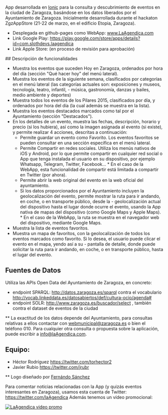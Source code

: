 App desarrollada en [Ionic](http://ionicframework.com/) para la consulta y descubrimiento de eventos en la ciudad de Zaragoza, basándose en los datos liberados por el Ayuntamiento de Zaragoza. Inicialmente desarrollada durante el hackaton ZgzAppStore (21-22 de marzo, en el edificio Etopia, Zaragoza).

- Desplegada en github-pages como WebApp: www.LaAgendica.com
- Link Google Play: https://play.google.com/store/apps/details?id=com.slothdevs.laagendica
- Link Apple Store: (en proceso de revisión para aprobación)

## Descripción de funcionalidades

- Muestra los eventos que suceden Hoy en Zaragoza, ordenados por hora del día (sección "Qué hacer hoy" del menú lateral).
- Muestra los eventos de la siguiente semana, clasificados por categorías en el menú lateral (las categorías actuales son: exposiciones y museos, tecnología, teatro, infantil, - música, gastronomía, danzas y bailes, medio ambiente y deportes)
- Muestra todos los eventos de los Pilares 2015, clasificados por día, y ordenados por hora del día (la cual además se muestra en la lista).
- Muestra los eventos destacados marcados como tal por el Ayuntamiento (sección "Destacados").
- En los detalles de un evento, muestra las fechas, descripción, horario y precio (si los hubiera), así como la imagen asignada al evento (si existe), y permite realizar 4 acciones, descritas a continuación:
  - Permite guardar un evento como Favorito. Los eventos favoritos se pueden consultar en una sección específica en el menú lateral.
  - Permite Compartir en redes sociales. Utiliza los menús nativos de iOS y Android, por lo que permite compartir en cualquier red social o App que tenga instalada el usuario en su dispositivo, por ejemplo Whatsapp, Telegram, Twitter, Facebook... * En el caso de la WebApp, esta funcionalidad de compartir está limitada a compartir en Twitter (por ahora).
  - Permite abrir la web original del evento en la web oficial del ayuntamiento.
  - Si los datos proporcionados por el Ayuntamiento incluyen la geolocalización del evento, permite mostrar la ruta para ir andando, en coche, o en transporte público, desde la - geolocalización actual del dispositivo hasta el lugar donde ocurre el evento, usando  la App nativa de mapas del dispositivo (como Google Maps y Apple Maps).  * En el caso de la WebApp, la ruta se muestra en el navegador web del dispositivo, mediante Google Maps.
- Muestra la lista de eventos favoritos.
- Muestra un mapa de favoritos, con la geolocalización de todos los eventos marcados como favorito. Si lo desea, el usuario puede clicar el evento en el mapa, yendo así a su - pantalla de detalle, donde puede solicitar la ruta para ir andando, en coche, o en transporte público, hasta el lugar del evento.

## Fuentes de Datos

Utiliza las APIs Open Data del Ayuntamiento de Zaragoza, en concreto:

- endpoint SPARQL: http://datos.zaragoza.es/sparql contra el vocabulario http://vocab.linkeddata.es/datosabiertos/def/cultura-ocio/agenda#
- endpoint SOLR: http://www.zaragoza.es/buscador/select , también contra el dataset de eventos de la ciudad

** La exactitud de los datos depende del Ayuntamiento, para consultas relativas a ellos contactar con <a href="mailto:webmunicipal@zaragoza.es">webmunicipal@zaragoza.es</a> o bien el teléfono 010. Para cualquier otra consulta o propuesta sobre la aplicación, puede escribir a <a href="mailto:info@laagendica.com">info@laAgendica.com</a>.

## Equipo:
- Héctor Rodríguez https://twitter.com/torhector2
- Javier Rubio https://twitter.com/jrubr

** Logo diseñado por [Fernándo Sánchez](http://www.conmisojos.com)

Para comentar noticias relacionadas con la App (y quizás eventos interesantes en Zaragoza), usamos esta cuenta de Twitter: https://twitter.com/laAgendica Además tenemos un vídeo promocional:

[![LaAgendica video promo](http://img.youtube.com/vi/ns5yrGtIQEk/0.jpg)](https://www.youtube.com/watch?v=ns5yrGtIQEk)

